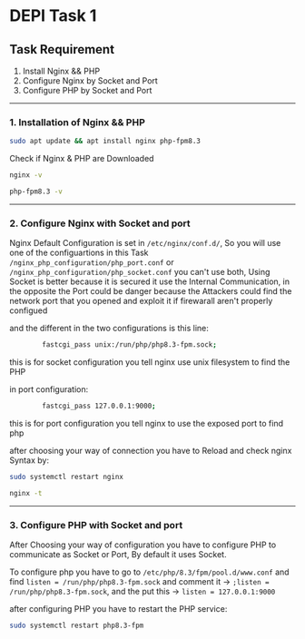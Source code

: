 # DEPI Task 1 

## Task Requirement

  1. Install Nginx && PHP
  2. Configure Nginx by Socket and Port
  3. Configure PHP by Socket and Port

---

### 1. Installation of Nginx && PHP

```bash
sudo apt update && apt install nginx php-fpm8.3
```

Check if Nginx & PHP are Downloaded
```bash
nginx -v

php-fpm8.3 -v
```
---

### 2. Configure Nginx with Socket and port

Nginx Default Configuration is set in `/etc/nginx/conf.d/`, So you will use one of the configuartions in this Task `/nginx_php_configuration/php_port.conf` or `/nginx_php_configuration/php_socket.conf` you can't use both, Using Socket is better because it is secured it use the Internal Communication, in the opposite the Port could be danger because the Attackers could find the network port that you opened and exploit it if firewarall aren't properly configued

and the different in the two configurations is this line:
```bash
        fastcgi_pass unix:/run/php/php8.3-fpm.sock;
```
this is for socket configuration you tell nginx use unix filesystem to find the PHP

in port configuration:
```bash
        fastcgi_pass 127.0.0.1:9000;
```
this is for port configuration you tell nginx to use the exposed port to find php

after choosing your way of connection you have to Reload and check nginx Syntax by:
```bash
sudo systemctl restart nginx

nginx -t
```

---

### 3. Configure PHP with Socket and port

After Choosing your way of configuration you have to configure PHP to communicate as Socket or Port, By default it uses Socket.

To configure php you have to go to `/etc/php/8.3/fpm/pool.d/www.conf` and find `listen = /run/php/php8.3-fpm.sock` and comment it -> `;listen = /run/php/php8.3-fpm.sock`, and the put this -> `listen = 127.0.0.1:9000`

after configuring PHP you have to restart the PHP service:
```bash
sudo systemctl restart php8.3-fpm
```
